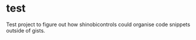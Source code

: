 test
====
Test project to figure out how shinobicontrols could organise code snippets outside of gists.
